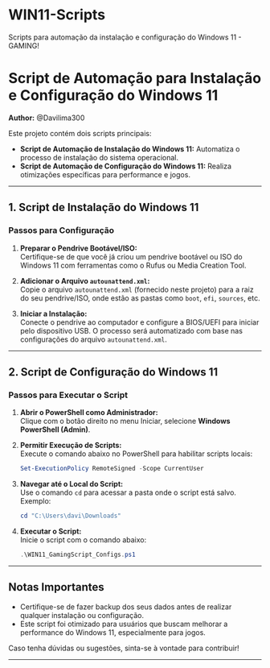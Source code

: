 # WIN11-Scripts
Scripts para automação da instalação e configuração do Windows 11 - GAMING!

# **Script de Automação para Instalação e Configuração do Windows 11**

**Author:** @Davilima300

Este projeto contém dois scripts principais:  
- **Script de Automação de Instalação do Windows 11:** Automatiza o processo de instalação do sistema operacional.  
- **Script de Automação de Configuração do Windows 11:** Realiza otimizações específicas para performance e jogos.  

---

## **1. Script de Instalação do Windows 11**

### **Passos para Configuração**
1. **Preparar o Pendrive Bootável/ISO:**  
   Certifique-se de que você já criou um pendrive bootável ou ISO do Windows 11 com ferramentas como o Rufus ou Media Creation Tool.  

2. **Adicionar o Arquivo `autounattend.xml`:**  
   Copie o arquivo `autounattend.xml` (fornecido neste projeto) para a raiz do seu pendrive/ISO, onde estão as pastas como `boot`, `efi`, `sources`, etc.  

3. **Iniciar a Instalação:**  
   Conecte o pendrive ao computador e configure a BIOS/UEFI para iniciar pelo dispositivo USB. O processo será automatizado com base nas configurações do arquivo `autounattend.xml`.

---

## **2. Script de Configuração do Windows 11**

### **Passos para Executar o Script**

1. **Abrir o PowerShell como Administrador:**  
   Clique com o botão direito no menu Iniciar, selecione **Windows PowerShell (Admin)**.

2. **Permitir Execução de Scripts:**  
   Execute o comando abaixo no PowerShell para habilitar scripts locais:  
   ```powershell
   Set-ExecutionPolicy RemoteSigned -Scope CurrentUser
   ```

3. **Navegar até o Local do Script:**  
   Use o comando `cd` para acessar a pasta onde o script está salvo.  
   Exemplo:  
   ```powershell
   cd "C:\Users\davi\Downloads"
   ```

4. **Executar o Script:**  
   Inicie o script com o comando abaixo:  
   ```powershell
   .\WIN11_GamingScript_Configs.ps1
   ```

---

## **Notas Importantes**
- Certifique-se de fazer backup dos seus dados antes de realizar qualquer instalação ou configuração.  
- Este script foi otimizado para usuários que buscam melhorar a performance do Windows 11, especialmente para jogos.  

Caso tenha dúvidas ou sugestões, sinta-se à vontade para contribuir!  

--- 
